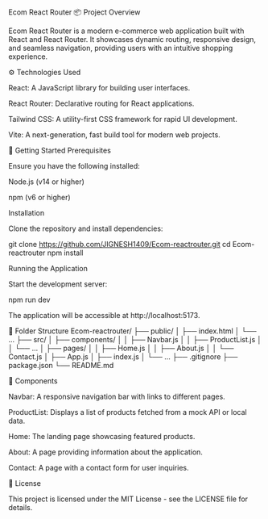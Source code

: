 Ecom React Router
📦 Project Overview

Ecom React Router is a modern e-commerce web application built with React and React Router. It showcases dynamic routing, responsive design, and seamless navigation, providing users with an intuitive shopping experience.

⚙️ Technologies Used

React: A JavaScript library for building user interfaces.

React Router: Declarative routing for React applications.

Tailwind CSS: A utility-first CSS framework for rapid UI development.

Vite: A next-generation, fast build tool for modern web projects.

🚀 Getting Started
Prerequisites

Ensure you have the following installed:

Node.js
 (v14 or higher)

npm
 (v6 or higher)

Installation

Clone the repository and install dependencies:

git clone https://github.com/JIGNESH1409/Ecom-reactrouter.git
cd Ecom-reactrouter
npm install

Running the Application

Start the development server:

npm run dev


The application will be accessible at http://localhost:5173.

📁 Folder Structure
Ecom-reactrouter/
├── public/
│   ├── index.html
│   └── ...
├── src/
│   ├── components/
│   │   ├── Navbar.js
│   │   ├── ProductList.js
│   │   └── ...
│   ├── pages/
│   │   ├── Home.js
│   │   ├── About.js
│   │   └── Contact.js
│   ├── App.js
│   ├── index.js
│   └── ...
├── .gitignore
├── package.json
└── README.md

🧩 Components

Navbar: A responsive navigation bar with links to different pages.

ProductList: Displays a list of products fetched from a mock API or local data.

Home: The landing page showcasing featured products.

About: A page providing information about the application.

Contact: A page with a contact form for user inquiries.

📄 License

This project is licensed under the MIT License - see the LICENSE
 file for details.
